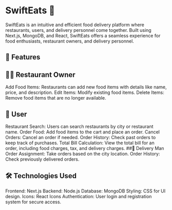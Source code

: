 # SwiftEats 🍔
SwiftEats is an intuitive and efficient food delivery platform where restaurants, users, and delivery personnel come together. Built using Next.js, MongoDB, and React, SwiftEats offers a seamless experience for food enthusiasts, restaurant owners, and delivery personnel.

## 🚀 Features
## 👩‍🍳 Restaurant Owner
Add Food Items: Restaurants can add new food items with details like name, price, and description.
Edit Items: Modify existing food items.
Delete Items: Remove food items that are no longer available.
## 👤 User
Restaurant Search: Users can search restaurants by city or restaurant name.
Order Food: Add food items to the cart and place an order.
Cancel Orders: Cancel an order if needed.
Order History: Check past orders to keep track of purchases.
Total Bill Calculation: View the total bill for an order, including food charges, tax, and delivery charges.
##🚚 Delivery Man
Order Assignment: Take orders based on the city location.
Order History: Check previously delivered orders.

## 🛠️ Technologies Used
Frontend: Next.js
Backend: Node.js
Database: MongoDB
Styling: CSS for UI design.
Icons: React Icons
Authentication: User login and registration system for secure access.
